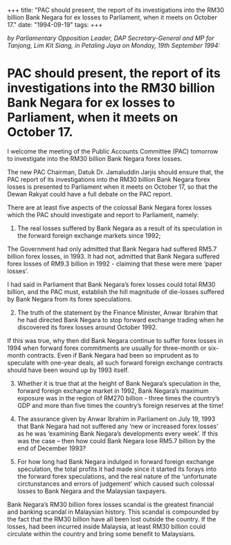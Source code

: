 +++ 
title: "PAC should present, the report of its investigations into the RM30 billion Bank Negara for ex losses to Parliament, when it meets on October 17."
date: "1994-09-19"
tags:
+++

_by Parliamentary Opposition Leader, DAP Secretary-General and MP for Tanjong, Lim Kit Siang, in Petaling Jaya on Monday, 19th September 1994:_

# PAC should present, the report of its investigations into the RM30 billion Bank Negara for ex losses to Parliament, when it meets on October 17.

I welcome the meeting of the Public Accounts Committee (PAC) tomorrow to investigate into the RM30 billion Bank Negara forex losses.</u>

The new PAC Chairman, Datuk Dr. Jamaluddin Jarjis should ensure that, the PAC report of its investigations into the RM30 billion Bank Negara forex losses is presented to Parliament when it meets on October 17, so that the Dewan Rakyat could have a full debate on the PAC report.

There are at least five aspects of the colossal Bank Negara forex losses which the PAC should investigate and report to Parliament, namely:

1. The real losses suffered by Bank Negara as a result of its speculation in the forward foreign exchange markets since 1992;

The Government had only admitted that Bank Negara had suffered RM5.7 billion forex losses, in 1993. It had not, admitted that Bank Negara suffered forex losses of RM9.3 billion in 1992 - claiming that these were mere ‘paper losses’.

I had said in Parliament that Bank Negara’s forex losses could total RM30 billion, and the PAC must, establish the hill magnitude of die-losses suffered by Bank Negara from its forex speculations.

2. The truth of the statement by the Finance Minister, Anwar Ibrahim that he had directed Bank Negara to stop forward exchange trading when he discovered its forex losses around October 1992.

If this was true, why then did Bank Negara continue to suffer forex losses in 1994 when forward forex commitments are usually for three-month or six-month contracts. Even if Bank Negara had been so imprudent as to speculate with one-year deals, all such forward foreign exchange contracts should have been wound up by 1993 itself.

3. Whether it is true that at the height of Bank Negara’s speculation in the, forward foreign exchange market in 1992, Bank Negara’s maximum exposure was in the region of RM270 billion - three times the country’s GDP and more than five times the country’s foreign reserves at the time!

4. The assurance given by Anwar Ibrahim in Parliament on July 19, 1993 that Bank Negara had not suffered any ‘new or increased forex losses’ as he was ‘examining Bank Negara’s developments every week’. If this was the case – then how could Bank Negara lose RM5.7 billion by the end of December 1993?

5. For how long had Bank Negara indulged in forward foreign exchange speculation, the total profits it had made since it started its forays into the forward forex speculations, and the real nature of the ‘unfortunate circtunstances and errors of judgement’ which caused such colossal losses to Bank Negara and the Malaysian taxpayers.

Bank Negara’s RM30 billion forex losses scandal is the greatest financial and banking scandal in Malaysian history. This scandal is compounded by the fact that the RM30 billion have all been lost outside the country. If the losses, had been incurred inside Malaysia, at least RM30 billion could circulate within the country and bring some benefit to Malaysians.
 
